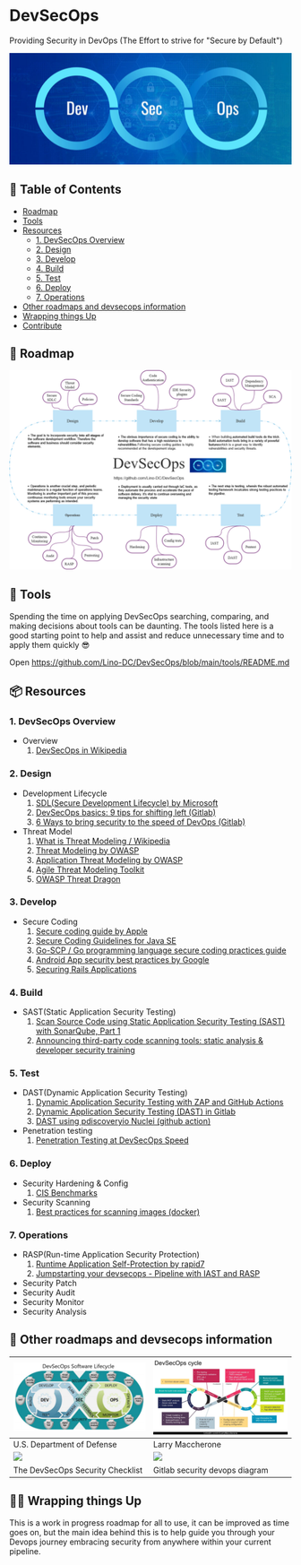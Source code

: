 # DevSecOps
Providing Security in DevOps (The Effort to strive for "Secure by Default")

![HeaderImage](./DevOps-and-DevSecOps.jpg)

## 📜 Table of Contents
- [Roadmap](#-roadmap)
- [Tools](#-tools)
- [Resources](#resources)
  * [1. DevSecOps Overview](#1-devsecops-overview)
  * [2. Design](#2-design)
  * [3. Develop](#3-develop)
  * [4. Build](#4-build)
  * [5. Test](#5-test)
  * [6. Deploy](#6-deploy)
  * [7. Operations](#7-operations)
- [Other roadmaps and devsecops information](#-other-roadmaps-and-devsecops-information)
- [Wrapping things Up](#-wrapping-things-up)
- [Contribute](https://github.com/Lino-DC/DevSecOps/blob/main/CONTRIBUTING.md)

## 💭 Roadmap
![Roadmap](./DevSecOps.png)

## 🔩 Tools 
Spending the time on applying DevSecOps searching, comparing, and making decisions about tools can be daunting. The tools listed here is a good starting point to help and assist and reduce unnecessary time and to apply them quickly :sunglasses:

Open https://github.com/Lino-DC/DevSecOps/blob/main/tools/README.md

## 📦 Resources
### 1. DevSecOps Overview
  - Overview
    1. [DevSecOps in Wikipedia](https://en.wikipedia.org/wiki/DevOps#DevSecOps,_Shifting_Security_Left)

### 2. Design
  - Development Lifecycle
    1. [SDL(Secure Development Lifecycle) by Microsoft](https://www.microsoft.com/en-us/securityengineering/sdl/practices)
    2. [DevSecOps basics: 9 tips for shifting left (Gitlab)](https://about.gitlab.com/blog/2020/06/23/efficient-devsecops-nine-tips-shift-left/)
    3. [6 Ways to bring security to the speed of DevOps (Gitlab)](https://about.gitlab.com/blog/2019/10/31/speed-security-devops/)
  - Threat Model
    1. [What is Threat Modeling / Wikipedia](https://en.wikipedia.org/wiki/Threat_model)
    2. [Threat Modeling by OWASP](https://owasp.org/www-community/Threat_Modeling)
    3. [Application Threat Modeling by OWASP](https://owasp.org/www-community/Application_Threat_Modeling)
    4. [Agile Threat Modeling Toolkit](https://threagile.io)
    5. [OWASP Threat Dragon](https://threatdragon.github.io)
### 3. Develop
  - Secure Coding
    1. [Secure coding guide by Apple](https://developer.apple.com/library/archive/documentation/Security/Conceptual/SecureCodingGuide/Introduction.html)
    2. [Secure Coding Guidelines for Java SE](https://www.oracle.com/java/technologies/javase/seccodeguide.html)
    3. [Go-SCP / Go programming language secure coding practices guide](https://github.com/OWASP/Go-SCP)
    4. [Android App security best practices by Google](https://developer.android.com/topic/security/best-practices)
    5. [Securing Rails Applications](https://guides.rubyonrails.org/security.html)
### 4. Build  
  - SAST(Static Application Security Testing)
    1. [Scan Source Code using Static Application Security Testing (SAST) with SonarQube, Part 1](https://medium.com/nycdev/scan-your-source-code-for-vulnerabilities-using-static-application-security-testing-sast-with-5f8ee1fdf9aa)
    2. [Announcing third-party code scanning tools: static analysis & developer security training](https://github.blog/2020-10-05-announcing-third-party-code-scanning-tools-static-analysis-and-developer-security-training/)
### 5. Test
  - DAST(Dynamic Application Security Testing)
    1. [Dynamic Application Security Testing with ZAP and GitHub Actions](https://www.zaproxy.org/blog/2020-05-15-dynamic-application-security-testing-with-zap-and-github-actions/) 
    2. [Dynamic Application Security Testing (DAST) in Gitlab](https://docs.gitlab.com/ee/user/application_security/dast/)
    3. [DAST using pdiscoveryio Nuclei (github action)](https://github.com/secopslab/nuclei-action)
  - Penetration testing
    1. [Penetration Testing at DevSecOps Speed](https://securityboulevard.com/2019/04/penetration-testing-at-devsecops-speed/)
### 6. Deploy
  - Security Hardening & Config
    1. [CIS Benchmarks](https://www.cisecurity.org/cis-benchmarks/)
  - Security Scanning
    1. [Best practices for scanning images (docker)](https://docs.docker.com/develop/scan-images/)
### 7. Operations
  - RASP(Run-time Application Security Protection)
    1. [Runtime Application Self-Protection by rapid7](https://www.rapid7.com/fundamentals/runtime-application-self-protection/)
    2. [Jumpstarting your devsecops - Pipeline with IAST and RASP](https://2018.appsec.eu/presos/DevOps_Jumpstarting-Your-DevSecOps_Jeff-Williams_AppSecEU2018.pdf)
  - Security Patch
  - Security Audit
  - Security Monitor
  - Security Analysis

## 🚀 Other roadmaps and devsecops information
| ![](/assets/dod.png) | ![](/assets/LarryMaccherone.jpg) |
| ------------------------------------------------------------ | ------------------------------------------------------------ |
|   U.S. Department of Defense           | Larry Maccherone                                       |
| [![](https://i.imgur.com/pQXVOzS.png)](https://assets.sqreen.com/whitepapers/devsecops-security-checklist.pdf) | ![](https://about.gitlab.com/images/secure/security-diagram.svg) | 
| The DevSecOps Security Checklist | Gitlab security devops diagram | 

## 🙏🏼 Wrapping things Up
This is a work in progress roadmap for all to use, it can be improved as time goes on, but the main idea behind this is to help guide you through your Devops journey embracing security from anywhere within your current pipeline.